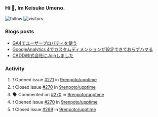 ### Hi 👋, Im Keisuke Umeno.

<!--
**9renpoto/9renpoto** is a ✨ _special_ ✨ repository because its `README.md` (this file) appears on your GitHub profile.

Here are some ideas to get you started:

- 🔭 I’m currently working on ...
- 🌱 I’m currently learning ...
- 👯 I’m looking to collaborate on ...
- 🤔 I’m looking for help with ...
- 💬 Ask me about ...
- 📫 How to reach me: ...
- 😄 Pronouns: ...
- ⚡ Fun fact: ...
-->

![follow](https://img.shields.io/github/followers/9renpoto?label=Follow&style=social)
![visitors](https://komarev.com/ghpvc/?username=9renpoto&label=Profile%20views&color=0e75b6&style=flat)

### Blogs posts

<!-- BLOG-POST-LIST:START -->
- [GA4でユーザープロパティを使う](https://9renpoto.dev/2021/02/21/google-analytics-4-user-properties/)
- [GoogleAnalytics 4でカスタムディメンションが設定できておらずハマる](https://9renpoto.dev/2021/02/13/google-analytics-4/)
- [CADDi株式会社にJoinしました](https://9renpoto.dev/2020/12/05/join/)
<!-- BLOG-POST-LIST:END -->

### Activity

<!--START_SECTION:activity-->
1. ❗️ Opened issue [#271](https://github.com/9renpoto/upptime/issues/271) in [9renpoto/upptime](https://github.com/9renpoto/upptime)
2. ❗️ Closed issue [#270](https://github.com/9renpoto/upptime/issues/270) in [9renpoto/upptime](https://github.com/9renpoto/upptime)
3. 🗣 Commented on [#270](https://github.com/9renpoto/upptime/issues/270) in [9renpoto/upptime](https://github.com/9renpoto/upptime)
4. ❗️ Opened issue [#270](https://github.com/9renpoto/upptime/issues/270) in [9renpoto/upptime](https://github.com/9renpoto/upptime)
5. ❗️ Closed issue [#269](https://github.com/9renpoto/upptime/issues/269) in [9renpoto/upptime](https://github.com/9renpoto/upptime)
<!--END_SECTION:activity-->

<!--START_SECTION:waka-->
<!--END_SECTION:waka-->
